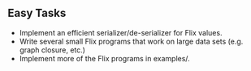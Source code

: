 ## Easy Tasks ##
- Implement an efficient serializer/de-serializer for Flix values.
- Write several small Flix programs that work on large data sets (e.g. graph closure, etc.)
- Implement more of the Flix programs in examples/.
